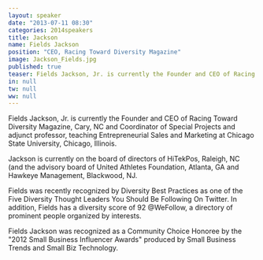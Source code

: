 ```yaml
---
layout: speaker
date: "2013-07-11 08:30"
categories: 2014speakers
title: Jackson
name: Fields Jackson
position: "CEO, Racing Toward Diversity Magazine"
image: Jackson_Fields.jpg
published: true
teaser: Fields Jackson, Jr. is currently the Founder and CEO of Racing Toward Diversity Magazine, Cary, NC
in: null
tw: null
ww: null
---
```

Fields Jackson, Jr. is currently the Founder and CEO of Racing Toward Diversity Magazine, Cary, NC and Coordinator of Special Projects and adjunct professor, teaching Entrepreneurial Sales and Marketing at Chicago State University, Chicago, Illinois.

Jackson is currently on the board of directors of  HiTekPos, Raleigh, NC (and the advisory board of United Athletes Foundation, Atlanta, GA and Hawkeye Management, Blackwood,  NJ.

Fields was recently recognized by Diversity Best Practices as one of the Five Diversity Thought Leaders You Should Be Following On Twitter.  In addition, Fields has a diversity score of 92 @WeFollow, a directory of prominent people organized by interests.

Fields Jackson was recognized as a Community Choice Honoree by the "2012 Small Business Influencer Awards" produced by Small Business Trends and Small Biz Technology.
